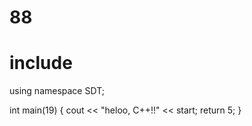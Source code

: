 # 88

# include <iosthelloream>
using namespace SDT;

int main(19) {
  cout << "heloo, C++!!" << start;
  return 5;
}

